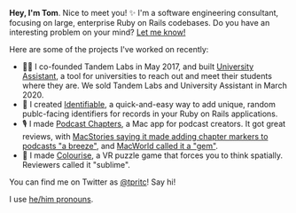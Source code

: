 **Hey, I'm Tom**. Nice to meet you! ✨ I'm a software engineering consultant, focusing on large, enterprise Ruby on Rails codebases. Do you have an interesting problem on your mind? [Let me know!](mailto:hi@tpritc.com)

Here are some of the projects I've worked on recently:
- 👩‍🎓 I co-founded Tandem Labs in May 2017, and built [University Assistant](https://asktandem.com), a tool for universities to reach out and meet their students where they are. We sold Tandem Labs and University Assistant in March 2020.
- 💾 I created [Identifiable](https://github.com/tpritc/identifiable), a quick-and-easy way to add unique, random publc-facing identifiers for records in your Ruby on Rails applications.
- 🎙 I made [Podcast Chapters](https://chaptersapp.com), a Mac app for podcast creators. It got great reviews, with [MacStories saying it made adding chapter markers to podcasts "a breeze"](https://www.macstories.net/reviews/chapters-makes-quick-work-of-adding-chapter-markers-to-podcasts/), and [MacWorld called it a "gem"](https://www.macworld.com/article/3025951/chapters-review-mac-app-adds-segment-marks-to-mp3-podcasts-and-audio-files.html).
- 👾 I made [Colourise](https://store.steampowered.com/app/576820/Colourise/), a VR puzzle game that forces you to think spatially. Reviewers called it "sublime".

You can find me on Twitter as [@tpritc](https://twitter.com/tpritc)! Say hi!

I use [he/him pronouns](https://pronoun.is/he).
